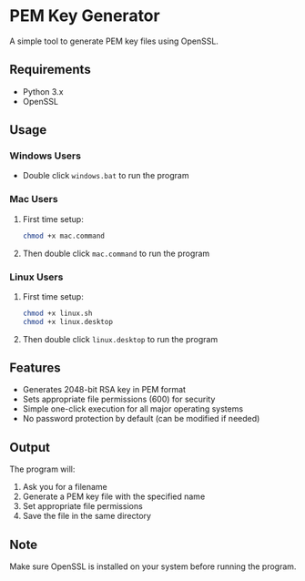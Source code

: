 # PEM Key Generator

A simple tool to generate PEM key files using OpenSSL.

## Requirements

- Python 3.x
- OpenSSL

## Usage

### Windows Users
- Double click `windows.bat` to run the program

### Mac Users
1. First time setup:
   ```bash
   chmod +x mac.command
   ```
2. Then double click `mac.command` to run the program

### Linux Users
1. First time setup:
   ```bash
   chmod +x linux.sh
   chmod +x linux.desktop
   ```
2. Then double click `linux.desktop` to run the program

## Features

- Generates 2048-bit RSA key in PEM format
- Sets appropriate file permissions (600) for security
- Simple one-click execution for all major operating systems
- No password protection by default (can be modified if needed)

## Output

The program will:
1. Ask you for a filename
2. Generate a PEM key file with the specified name
3. Set appropriate file permissions
4. Save the file in the same directory

## Note

Make sure OpenSSL is installed on your system before running the program. 